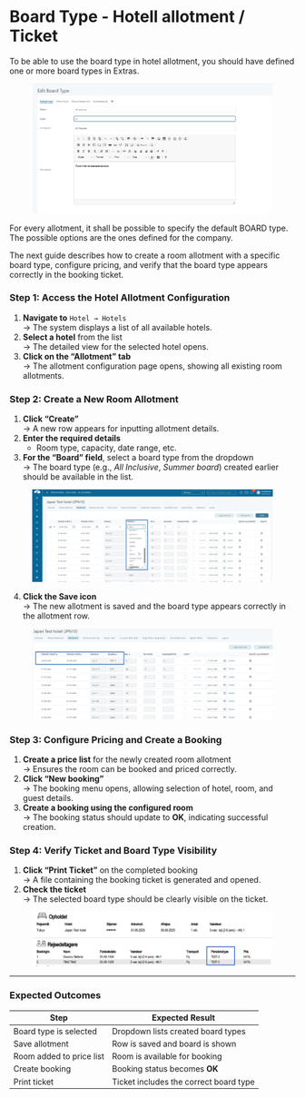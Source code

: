 # Board Type - Hotell allotment / Ticket

To be able to use the board type in hotel allotment, you should have defined one or more board types in Extras.&#x20;

<figure><img src="../.gitbook/assets/image (1) (1) (1) (1) (1) (1) (2) (1).png" alt=""><figcaption></figcaption></figure>

For every allotment, it shall be possible to specify the default BOARD type. The possible options are the ones defined for the company.

The next guide describes how to create a room allotment with a specific board type, configure pricing, and verify that the board type appears correctly in the booking ticket.

### Step 1: Access the Hotel Allotment Configuration

1. **Navigate to** `Hotel → Hotels`\
   → The system displays a list of all available hotels.
2. **Select a hotel** from the list\
   → The detailed view for the selected hotel opens.
3. **Click on the “Allotment” tab**\
   → The allotment configuration page opens, showing all existing room allotments.

### Step 2: Create a New Room Allotment

1. **Click “Create”**\
   → A new row appears for inputting allotment details.
2. **Enter the required details**
   * Room type, capacity, date range, etc.
3. **For the “Board” field**, select a board type from the dropdown\
   → The board type (e.g., _All Inclusive_, _Summer board_) created earlier should be available in the list.

<figure><img src="../.gitbook/assets/image (5) (1) (1) (2) (1).png" alt=""><figcaption></figcaption></figure>

4. **Click the Save icon**\
   → The new allotment is saved and the board type appears correctly in the allotment row.

<figure><img src="../.gitbook/assets/image (6) (1) (1) (2).png" alt=""><figcaption></figcaption></figure>

### Step 3: Configure Pricing and Create a Booking

1. **Create a price list** for the newly created room allotment\
   → Ensures the room can be booked and priced correctly.
2. **Click “New booking”**\
   → The booking menu opens, allowing selection of hotel, room, and guest details.
3. **Create a booking using the configured room**\
   → The booking status should update to **OK**, indicating successful creation.

### Step 4: Verify Ticket and Board Type Visibility

1. **Click “Print Ticket”** on the completed booking\
   → A file containing the booking ticket is generated and opened.
2. **Check the ticket**\
   → The selected board type should be clearly visible on the ticket.

<figure><img src="../.gitbook/assets/image (7) (1) (1).png" alt=""><figcaption></figcaption></figure>

***

### Expected Outcomes

| Step                     | Expected Result                        |
| ------------------------ | -------------------------------------- |
| Board type is selected   | Dropdown lists created board types     |
| Save allotment           | Row is saved and board is shown        |
| Room added to price list | Room is available for booking          |
| Create booking           | Booking status becomes **OK**          |
| Print ticket             | Ticket includes the correct board type |

